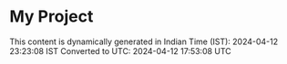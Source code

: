 # My Project

This content is dynamically generated in Indian Time (IST): 2024-04-12 23:23:08 IST
Converted to UTC: 2024-04-12 17:53:08 UTC
